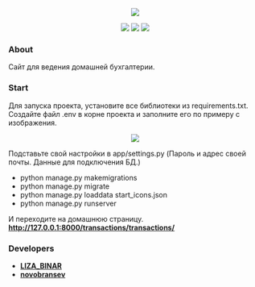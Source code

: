 <p align="center">
    <img src="https://i.ibb.co/BsSYhcT/QI4r-e-Tyd4-I.jpg">
</p>

<p align="center">
    <img src="https://img.shields.io/badge/Python-3.10.6-yellowgreen">
    <img src="https://img.shields.io/badge/Django-4.1-green">
    <img src="https://img.shields.io/badge/Version-0.0-yellow">
</p>

### About


Сайт для ведения домашней бухгалтерии.

### Start

Для запуска проекта, установите все библиотеки из requirements.txt.
Создайте файл .env в корне проекта и заполните его по примеру с изображения. 
<p align="center">
<img src="https://i.ibb.co/vZT58Qs/image.png"> 
<p>
Подставьте свой настройки в app/settings.py (Пароль и адрес своей почты. Данные для подключения БД.)

- python manage.py makemigrations
- python manage.py migrate
- python manage.py loaddata start_icons.json
- python manage.py runserver

И переходите на домашнюю страницу.
<b>http://127.0.0.1:8000/transactions/transactions/<b>

### Developers

- [LIZA_BINAR](https://github.com/LizaBinar)
- [novobransev](https://github.com/novobransev?tab=repositories)
